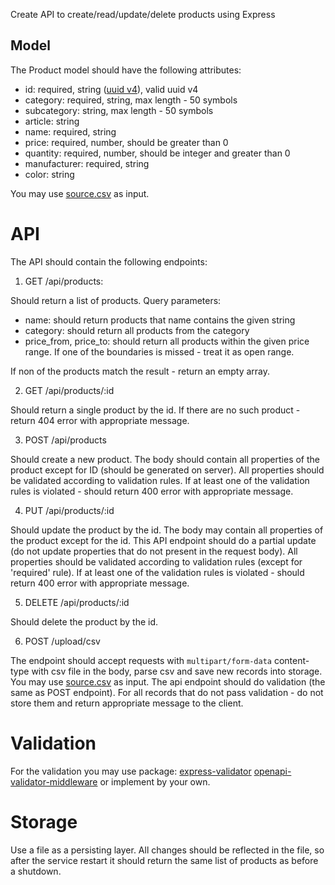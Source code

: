 Create API to create/read/update/delete products using Express

## Model

The Product model should have the following attributes:

- id: required, string ([uuid v4](https://www.npmjs.com/package/uuid)), valid uuid v4
- category: required, string, max length - 50 symbols
- subcategory: string, max length - 50 symbols
- article: string
- name: required, string
- price: required, number, should be greater than 0
- quantity: required, number, should be integer and greater than 0
- manufacturer: required, string
- color: string

You may use [source.csv](./003-api/_requests/source.csv) as input.

# API

The API should contain the following endpoints:

1. GET /api/products:

Should return a list of products. Query parameters:

- name: should return products that name contains the given string
- category: should return all products from the category
- price_from, price_to: should return all products within the given price range. If one of the boundaries is missed - treat it as open range.

If non of the products match the result - return an empty array.

2. GET /api/products/:id

Should return a single product by the id. If there are no such product - return 404 error with appropriate message.

3. POST /api/products

Should create a new product. The body should contain all properties of the product except for ID (should be generated on server).
All properties should be validated according to validation rules. If at least one of the validation rules is violated -
should return 400 error with appropriate message.

4. PUT /api/products/:id

Should update the product by the id. The body may contain all properties of the product except for the id. This API endpoint should do
a partial update (do not update properties that do not present in the request body). All properties should be validated
according to validation rules (except for 'required' rule). If at least one of the validation rules is violated - should
return 400 error with appropriate message.

5. DELETE /api/products/:id

Should delete the product by the id.

6. POST /upload/csv

The endpoint should accept requests with `multipart/form-data` content-type with csv file in the body, parse csv and save new records into storage. You may use [source.csv](./003-api/_requests/source.csv) as input. The api endpoint should do validation (the
same as POST endpoint). For all records that do not pass validation - do not store them and return appropriate message
to the client.

# Validation
For the validation you may use package:
[express-validator](https://express-validator.github.io/docs/)
[openapi-validator-middleware](https://www.npmjs.com/package/openapi-validator-middleware#express)
or implement by your own.

# Storage

Use a file as a persisting layer. All changes should be reflected in the file, so after the service restart it should return the same list of products as before a shutdown.
